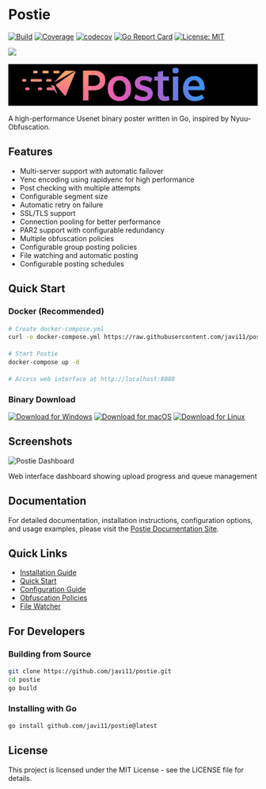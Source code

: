 # Postie

[![Build](https://github.com/javi11/postie/actions/workflows/pull-request.yml/badge.svg)](https://github.com/javi11/postie/actions/workflows/pull-request.yml)
[![Coverage](https://github.com/javi11/postie/actions/workflows/coverage.yml/badge.svg)](https://github.com/javi11/postie/actions/workflows/coverage.yml)
[![codecov](https://codecov.io/gh/javi11/postie/graph/badge.svg?token=YOUR_CODECOV_TOKEN)](https://codecov.io/gh/javi11/postie)
[![Go Report Card](https://goreportcard.com/badge/github.com/javi11/postie)](https://goreportcard.com/report/github.com/javi11/postie)
[![License: MIT](https://img.shields.io/badge/License-MIT-yellow.svg)](https://opensource.org/licenses/MIT)

<a href="https://www.buymeacoffee.com/qbt52hh7sjd"><img src="https://img.buymeacoffee.com/button-api/?text=Buy me a coffee&emoji=☕&slug=qbt52hh7sjd&button_colour=FFDD00&font_colour=000000&font_family=Comic&outline_colour=000000&coffee_colour=ffffff" /></a>

![logo](./docs/static/img/full_logo.jpeg)

A high-performance Usenet binary poster written in Go, inspired by Nyuu-Obfuscation.

## Features

- Multi-server support with automatic failover
- Yenc encoding using rapidyenc for high performance
- Post checking with multiple attempts
- Configurable segment size
- Automatic retry on failure
- SSL/TLS support
- Connection pooling for better performance
- PAR2 support with configurable redundancy
- Multiple obfuscation policies
- Configurable group posting policies
- File watching and automatic posting
- Configurable posting schedules

## Quick Start

### Docker (Recommended)

```bash
# Create docker-compose.yml
curl -o docker-compose.yml https://raw.githubusercontent.com/javi11/postie/main/docker-compose.yml

# Start Postie
docker-compose up -d

# Access web interface at http://localhost:8080
```

### Binary Download

[![Download for Windows](https://img.shields.io/badge/Windows-Download-0078d4?style=for-the-badge&logo=windows)](https://github.com/javi11/postie/releases/latest/download/postie_windows_amd64.zip)
[![Download for macOS](https://img.shields.io/badge/macOS-Download-0078d4?style=for-the-badge&logo=apple)](https://github.com/javi11/postie/releases/latest/download/postie_darwin_amd64.tar.gz)
[![Download for Linux](https://img.shields.io/badge/Linux-Download-0078d4?style=for-the-badge&logo=linux)](https://github.com/javi11/postie/releases/latest/download/postie_linux_amd64.tar.gz)

## Screenshots

![Postie Dashboard](./docs/static/examples/dashboard.png)

Web interface dashboard showing upload progress and queue management

## Documentation

For detailed documentation, installation instructions, configuration options, and usage examples, please visit the [Postie Documentation Site](https://postie.nzbtools.top).

## Quick Links

- [Installation Guide](https://javi11.github.io/postie/docs/installation)
- [Quick Start](https://javi11.github.io/postie/docs/quick-start)
- [Configuration Guide](https://javi11.github.io/postie/docs/configuration)
- [Obfuscation Policies](https://javi11.github.io/postie/docs/obfuscation)
- [File Watcher](https://javi11.github.io/postie/docs/watcher)

## For Developers

### Building from Source

```bash
git clone https://github.com/javi11/postie.git
cd postie
go build
```

### Installing with Go

```bash
go install github.com/javi11/postie@latest
```

## License

This project is licensed under the MIT License - see the LICENSE file for details.
